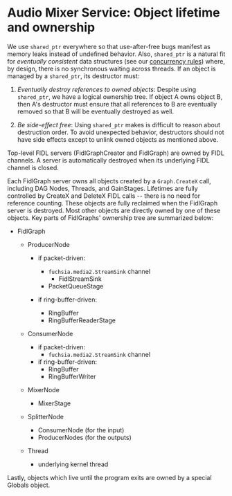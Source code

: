# Audio Mixer Service: Object lifetime and ownership

We use `shared_ptr` everywhere so that use-after-free bugs manifest as memory
leaks instead of undefined behavior. Also, `shared_ptr` is a natural fit for
*eventually consistent* data structures (see our
[concurrency rules](execution_model.md#concurrency)) where, by design, there is
no synchronous waiting across threads. If an object is managed by a
`shared_ptr`, its destructor must:

1.  *Eventually destroy references to owned objects*: Despite using
    `shared_ptr`, we have a logical ownership tree. If object A owns object B,
    then A's destructor must ensure that all references to B are eventually
    removed so that B will be eventually destroyed as well.

2.  *Be side-effect free*: Using `shared_ptr` makes is difficult to reason about
    destruction order. To avoid unexpected behavior, destructors should not have
    side effects except to unlink owned objects as mentioned above.

Top-level FIDL servers (FidlGraphCreator and FidlGraph) are owned by FIDL
channels. A server is automatically destroyed when its underlying FIDL channel
is closed.

Each FidlGraph server owns all objects created by a `Graph.CreateX` call,
including DAG Nodes, Threads, and GainStages. Lifetimes are fully controlled by
CreateX and DeleteX FIDL calls -- there is no need for reference counting. These
objects are fully reclaimed when the FidlGraph server is destroyed. Most other
objects are directly owned by one of these objects. Key parts of FidlGraphs'
ownership tree are summarized below:

*   FidlGraph

    *   ProducerNode

        *   if packet-driven:

            *   `fuchsia.media2.StreamSink` channel
                *   FidlStreamSink
            *   PacketQueueStage

        *   if ring-buffer-driven:

            *   RingBuffer
            *   RingBufferReaderStage

    *   ConsumerNode

        *   if packet-driven:
            *   `fuchsia.media2.StreamSink` channel
        *   if ring-buffer-driven:
            *   RingBuffer
            *   RingBufferWriter

    *   MixerNode

        *   MixerStage

    *   SplitterNode

        *   ConsumerNode (for the input)
        *   ProducerNodes (for the outputs)

    *   Thread

        *   underlying kernel thread

Lastly, objects which live until the program exits are owned by a special
Globals object.
